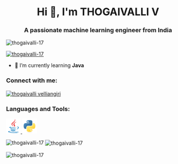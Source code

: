 <h1 align="center">Hi 👋, I'm THOGAIVALLI V</h1>
<h3 align="center">A passionate machine learning engineer from India</h3>

<p align="left"> <img src="https://komarev.com/ghpvc/?username=thogaivalli-17&label=Profile%20views&color=0e75b6&style=flat" alt="thogaivalli-17" /> </p>

<p align="left"> <a href="https://github.com/ryo-ma/github-profile-trophy"><img src="https://github-profile-trophy.vercel.app/?username=thogaivalli-17" alt="thogaivalli-17" /></a> </p>

- 🌱 I’m currently learning **Java**

<h3 align="left">Connect with me:</h3>
<p align="left">
<a href="https://linkedin.com/in/thogaivalli velliangiri" target="blank"><img align="center" src="https://raw.githubusercontent.com/rahuldkjain/github-profile-readme-generator/master/src/images/icons/Social/linked-in-alt.svg" alt="thogaivalli velliangiri" height="30" width="40" /></a>
</p>

<h3 align="left">Languages and Tools:</h3>
<p align="left"> <a href="https://www.java.com" target="_blank" rel="noreferrer"> <img src="https://raw.githubusercontent.com/devicons/devicon/master/icons/java/java-original.svg" alt="java" width="40" height="40"/> </a> <a href="https://www.python.org" target="_blank" rel="noreferrer"> <img src="https://raw.githubusercontent.com/devicons/devicon/master/icons/python/python-original.svg" alt="python" width="40" height="40"/> </a> </p>

<p><img align="left" src="https://github-readme-stats.vercel.app/api/top-langs?username=thogaivalli-17&show_icons=true&locale=en&layout=compact" alt="thogaivalli-17" /></p>

<p>&nbsp;<img align="center" src="https://github-readme-stats.vercel.app/api?username=thogaivalli-17&show_icons=true&locale=en" alt="thogaivalli-17" /></p>

<p><img align="center" src="https://github-readme-streak-stats.herokuapp.com/?user=thogaivalli-17&" alt="thogaivalli-17" /></p>

